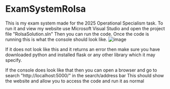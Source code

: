 # ExamSystemRolsa

This is my exam system made for the 2025 Operational Specialism task. 
To run it and view my website use Microsoft Visual Studio and open the project file "RolsaSolution.sln" 
Then you can run the code. Once the code is running this is what the console should look like.
![image](https://github.com/user-attachments/assets/d3084d52-aca8-4a23-ac46-499498a8acf2)

If it does not look like this and it returns an error then make sure you have downloaded python and installed flask or any other library which it may specify.

If the console does look like that then you can open a browser and go to search "http://localhost:5000/" in the search/address bar
This should show the website and allow you to access the code and run it as normal

